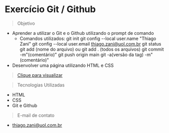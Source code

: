 # Exercício Git / Github

>Objetivo
- Aprender a utilizar o Git e o Github utilizando o prompt de comando
    - Comandos utilizados:
        git init
        git config --local user.name "Thiago Zani"
        git config --local user.email thiago.zani@uol.com.br
        git status
        git add (nome do arquivo) ou git add . (todos os arquivos)
        git commit -m"(comentário)"
        git push origin main
        git -a(versão da tag) -m"(comentário)"
- Desenvolver uma página utilizando HTML e CSS

> [Clique para visualizar](zani19.github.io/tarefa_design_1)

> Tecnologias Utilizadas
- HTML
- CSS
- Git e Github

> E-mail de contato
- thiago.zani@uol.com.br
